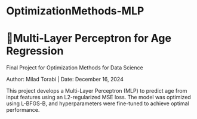 # OptimizationMethods-MLP
# 🧠Multi-Layer Perceptron for Age Regression
Final Project for Optimization Methods for Data Science

Author: Milad Torabi | Date: December 16, 2024

This project develops a Multi-Layer Perceptron (MLP) to predict age from input features using an L2-regularized MSE loss. The model was optimized using L-BFGS-B, and hyperparameters were fine-tuned to achieve optimal performance.
